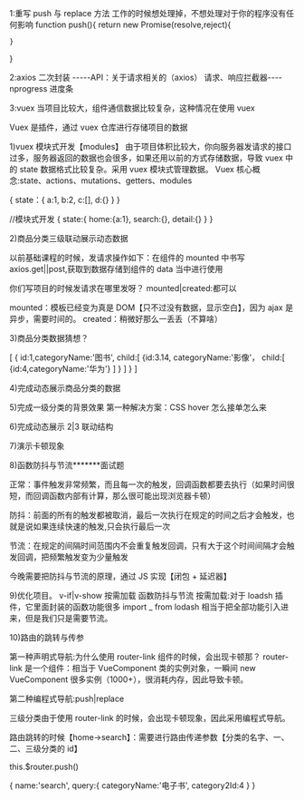 1:重写 push 与 replace 方法
工作的时候想处理掉，不想处理对于你的程序没有任何影响
function push(){
return new Promise(resolve,reject){

    }

}

2:axios 二次封装
-----API：关于请求相关的（axios）
请求、响应拦截器----nprogress 进度条

3:vuex
当项目比较大，组件通信数据比较复杂，这种情况在使用 vuex

Vuex 是插件，通过 vuex 仓库进行存储项目的数据

1)vuex 模块式开发【modules】
由于项目体积比较大，你向服务器发请求的接口过多，服务器返回的数据也会很多，如果还用以前的方式存储数据，导致 vuex 中的 state 数据格式比较复杂。采用 vuex 模块式管理数据。
Vuex 核心概念:state、actions、mutations、getters、modules

{
state：{
a:1,
b:2,
c:[],
d:{}
}
}

//模块式开发
{
state:{
home:{a:1},
search:{},
detail:{}
}
}

2)商品分类三级联动展示动态数据

以前基础课程的时候，发请求操作如下：在组件的 mounted 中书写 axios.get||post,获取到数据存储到组件的 data 当中进行使用

你们写项目的时候发请求在哪里发呀？
mounted|created:都可以

mounted：模板已经变为真是 DOM【只不过没有数据，显示空白】，因为 ajax 是异步，需要时间的。
created：稍微好那么一丢丢（不算啥）

3)商品分类数据猜想？

[
{
id:1,categoryName:'图书',
child:[
{id:3.14,
categoryName:'影像'，
child:[
{id:4,categoryName:'华为'}
]
}
]
}
]

4)完成动态展示商品分类的数据

5)完成一级分类的背景效果
第一种解决方案：CSS hover 怎么接单怎么来

6)完成动态展示 2|3 联动结构

7)演示卡顿现象

8)函数防抖与节流**\*\*\***面试题

正常：事件触发非常频繁，而且每一次的触发，回调函数都要去执行（如果时间很短，而回调函数内部有计算，那么很可能出现浏览器卡顿）

防抖：前面的所有的触发都被取消，最后一次执行在规定的时间之后才会触发，也就是说如果连续快速的触发,只会执行最后一次

节流：在规定的间隔时间范围内不会重复触发回调，只有大于这个时间间隔才会触发回调，把频繁触发变为少量触发

今晚需要把防抖与节流的原理，通过 JS 实现【闭包 + 延迟器】

9)优化项目。
v-if|v-show
按需加载
函数防抖与节流
按需加载:对于 loadsh 插件，它里面封装的函数功能很多
import \_ from lodash 相当于把全部功能引入进来，但是我们只是需要节流。

10)路由的跳转与传参

第一种声明式导航:为什么使用 router-link 组件的时候，会出现卡顿那？
router-link 是一个组件：相当于 VueComponent 类的实例对象，一瞬间
new VueComponent 很多实例（1000+），很消耗内存，因此导致卡顿。

第二种编程式导航:push|replace

三级分类由于使用 router-link 的时候，会出现卡顿现象，因此采用编程式导航。

路由跳转的时候【home->search】：需要进行路由传递参数【分类的名字、一、二、三级分类的 id】

this.$router.push()

{
name:'search',
query:{
categoryName:'电子书',
category2Id:4
}
}

